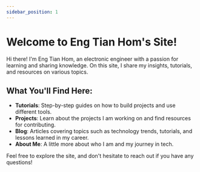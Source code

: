 ```yaml
---
sidebar_position: 1
---
```


# Welcome to Eng Tian Hom's Site!

Hi there! I'm Eng Tian Hom, an electronic engineer with a passion for learning and sharing knowledge. On this site, I share my insights, tutorials, and resources on various topics.

## What You'll Find Here:

- **Tutorials**: Step-by-step guides on how to build projects and use different tools.
- **Projects**: Learn about the projects I am working on and find resources for contributing.
- **Blog**: Articles covering topics such as technology trends, tutorials, and lessons learned in my career.
- **About Me**: A little more about who I am and my journey in tech.

Feel free to explore the site, and don't hesitate to reach out if you have any questions!